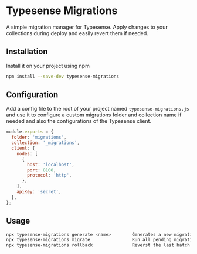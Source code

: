 # Typesense Migrations

A simple migration manager for Typesense. Apply changes to your collections
during deploy and easily revert them if needed.

## Installation
Install it on your project using npm
```bash
npm install --save-dev typesense-migrations
```
## Configuration
Add a config file to the root of your project named `typesense-migrations.js`
and use it to configure a custom migrations folder and collection name if
needed and also the configurations of the Typesense client.
```javascript
module.exports = {
  folder: 'migrations',
  collection: '_migrations',
  client: {
    nodes: [
      {
        host: 'localhost',
        port: 8108,
        protocol: 'http',
      },
    ],
    apiKey: 'secret',
  },
};
```

## Usage
```bash
npx typesense-migrations generate <name>        Generates a new migration file
npx typesense-migrations migrate                Run all pending migrations
npx typesense-migrations rollback               Reverst the last batch of migrations
```
